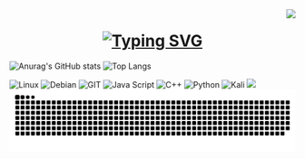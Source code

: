 <img align="right" src="https://api.visitorbadge.io/api/visitors?path=github.com%2Fmrtondev&countColor=%23ba68c8"/>

<h1 align="center"><a href="https://git.io/typing-svg"><img src="https://readme-typing-svg.demolab.com?font=Press+Start+2P&size=25&pause=500&color=B322C3&width=435&lines=+Ol%C3%A1%2C+eu+sou;Ayrton+Rafael++%F0%9F%96%A5%EF%B8%8F" alt="Typing SVG" /></a></h1>


![Anurag's GitHub stats](https://github-readme-stats.vercel.app/api?username=mrtondev&show_icons=true&theme=midnight-purple) 
![Top Langs](https://github-readme-stats.vercel.app/api/top-langs/?username=mrtondev&size_weight=0.5&count_weight=0.5&hide_progress=true&theme=midnight-purple)

<div>
<img alt="Linux" width="50" src="https://cdn.jsdelivr.net/gh/devicons/devicon/icons/linux/linux-original.svg" />
<img alt="Debian" width="50" src="https://cdn.jsdelivr.net/gh/devicons/devicon/icons/debian/debian-original.svg" />
<img alt="GIT" width="50" src="https://cdn.jsdelivr.net/gh/devicons/devicon/icons/git/git-original.svg" />
<img alt="Java Script" width="50" src="https://cdn.jsdelivr.net/gh/devicons/devicon/icons/javascript/javascript-original.svg" />          
<img alt="C++" width="50" src="https://cdn.jsdelivr.net/gh/devicons/devicon/icons/cplusplus/cplusplus-original.svg" />
<img alt="Python" width="50" src="https://cdn.jsdelivr.net/gh/devicons/devicon/icons/python/python-original.svg" />
<img alt="Kali" width="60" src="https://upload.wikimedia.org/wikipedia/commons/2/2b/Kali-dragon-icon.svg" />
<a href="https://www.linkedin.com/in/ayrton-rafael-84075b22a/" target=_blank>
  <img width="50"  src="https://cdn.jsdelivr.net/gh/devicons/devicon/icons/linkedin/linkedin-original.svg" />
</a></div>

          

<img alt="snake eating my contributions" src="https://raw.githubusercontent.com/salesp07/salesp07/output/github-contribution-grid-snake.svg" />

